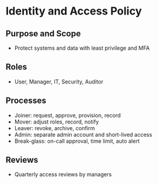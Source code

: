 # Identity and Access Policy
## Purpose and Scope
- Protect systems and data with least privilege and MFA
## Roles
- User, Manager, IT, Security, Auditor
## Processes
- Joiner: request, approve, provision, record
- Mover: adjust roles, record, notify
- Leaver: revoke, archive, confirm
- Admin: separate admin account and short-lived access
- Break-glass: on-call approval, time limit, auto alert
## Reviews
- Quarterly access reviews by managers

